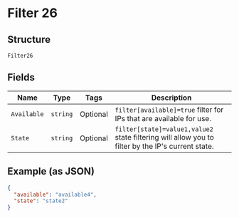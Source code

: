 
# Filter 26

## Structure

`Filter26`

## Fields

| Name | Type | Tags | Description |
|  --- | --- | --- | --- |
| `Available` | `string` | Optional | `filter[available]=true` filter for IPs that are available for use. |
| `State` | `string` | Optional | `filter[state]=value1,value2` state filtering will allow you to filter by the IP's current state. |

## Example (as JSON)

```json
{
  "available": "available4",
  "state": "state2"
}
```

